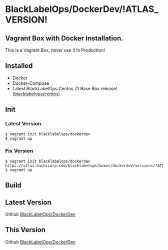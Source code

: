# BlackLabelOps/DockerDev/!ATLAS_VERSION!

## Vagrant Box with Docker Installation.

This is a Vagrant Box, never use it in Production!

## Installed

* Docker
* Docker-Compose
* Latest BlackLabelOps Centos 7.1 Base Box release! ([blacklabelops/centos](https://atlas.hashicorp.com/blacklabelops/boxes/centos))

## Init

### Latest Version

~~~~
$ vagrant init blacklabelops/dockerdev
$ vagrant up
~~~~

### Fix Version

~~~~
$ vagrant init blacklabelops/dockerdev https://atlas.hashicorp.com/blacklabelops/boxes/dockerdev/versions/!ATLAS_VERSION!
$ vagrant up
~~~~

## Build

## Latest Version

Github [BlackLabelOps/DockerDev](https://github.com/blacklabelops/dockerdev)

## This Version

Github [BlackLabelOps/DockerDev](https://github.com/blacklabelops/dockerdev/tree/!ATLAS_VERSION!)
